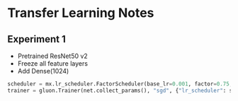 # Transfer Learning Notes

## Experiment 1

- Pretrained ResNet50 v2
- Freeze all feature layers
- Add Dense(1024)
```python
scheduler = mx.lr_scheduler.FactorScheduler(base_lr=0.001, factor=0.75, step=8*len(train_data), stop_factor_lr=1e-8)
trainer = gluon.Trainer(net.collect_params(), "sgd", {"lr_scheduler": scheduler, "momentum": momentum, "wd": wd})
```